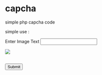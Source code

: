 # capcha
simple php capcha code

simple use :

<html>
<head>
<title>Test Form</title>
</head>
<body>
<form  method="post">
Enter Image Text
<input name="captcha" type="text">
<pre>
<img src="captcha.php" />
</pre>
<br>
<input name="submit" type="submit" value="Submit">
</form>
</body>
</html>
